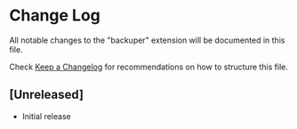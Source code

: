 # Change Log

All notable changes to the "backuper" extension will be documented in this file.

Check [Keep a Changelog](http://keepachangelog.com/) for recommendations on how to structure this file.

## [Unreleased]

- Initial release